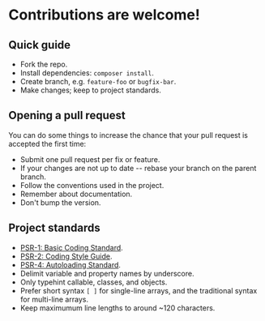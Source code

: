 # Contributions are welcome!

## Quick guide

 * Fork the repo.
 * Install dependencies: `composer install`.
 * Create branch, e.g. `feature-foo` or `bugfix-bar`.
 * Make changes; keep to project standards.

## Opening a pull request

You can do some things to increase the chance that your pull request is accepted the first time:

 * Submit one pull request per fix or feature.
 * If your changes are not up to date -- rebase your branch on the parent branch.
 * Follow the conventions used in the project.
 * Remember about documentation.
 * Don't bump the version.

## Project standards

 * [PSR-1: Basic Coding Standard](https://github.com/php-fig/fig-standards/blob/master/accepted/PSR-1-basic-coding-standard.md).
 * [PSR-2: Coding Style Guide](https://github.com/php-fig/fig-standards/blob/master/accepted/PSR-2-coding-style-guide.md).
 * [PSR-4: Autoloading Standard](https://github.com/php-fig/fig-standards/blob/master/accepted/PSR-4-autoloader.md).
 * Delimit variable and property names by underscore.
 * Only typehint callable, classes, and objects.
 * Prefer short syntax `[ ]` for single-line arrays, and the traditional syntax for multi-line arrays.
 * Keep maximumum line lengths to around ~120 characters.
